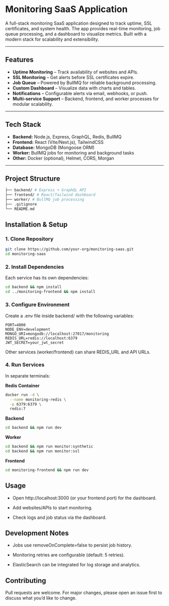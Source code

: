 # Monitoring SaaS Application

A full-stack monitoring SaaS application designed to track uptime, SSL certificates, and system health. The app provides real-time monitoring, job queue processing, and a dashboard to visualize metrics. Built with a modern stack for scalability and extensibility.

---

## Features

- **Uptime Monitoring** – Track availability of websites and APIs.  
- **SSL Monitoring** – Get alerts before SSL certificates expire.  
- **Job Queue** – Powered by BullMQ for reliable background processing.  
- **Custom Dashboard** – Visualize data with charts and tables.  
- **Notifications** – Configurable alerts via email, webhooks, or push.  
- **Multi-service Support** – Backend, frontend, and worker processes for modular scalability.  

---

## Tech Stack

- **Backend:** Node.js, Express, GraphQL, Redis, BullMQ  
- **Frontend:** React (Vite/Next.js), TailwindCSS  
- **Database:** MongoDB (Mongoose ORM)  
- **Worker:** BullMQ jobs for monitoring and background tasks  
- **Other:** Docker (optional), Helmet, CORS, Morgan  

---

## Project Structure

```bash
├── backend/ # Express + GraphQL API
├── frontend/ # React/Tailwind dashboard
├── worker/ # BullMQ job processing
├── .gitignore
└── README.md
```

## Installation & Setup

### 1. Clone Repository
```bash
git clone https://github.com/your-org/monitoring-saas.git
cd monitoring-saas
```

### 2. Install Dependencies

Each service has its own dependencies:

```bash
cd backend && npm install
cd ../monitoring-frontend && npm install
```

### 3. Configure Environment

Create a .env file inside backend/ with the following variables:

```
PORT=4000
NODE_ENV=development
MONGO_URI=mongodb://localhost:27017/monitoring
REDIS_URL=redis://localhost:6379
JWT_SECRET=your_jwt_secret
```

Other services (worker/frontend) can share REDIS_URL and API URLs.

### 4. Run Services

In separate terminals:

**Redis Container**

```bash
docker run -d \
  --name monitoring-redis \
  -p 6379:6379 \
  redis:7
```

**Backend**

```bash
cd backend && npm run dev
```

**Worker**
```bash
cd backend && npm run monitor:synthetic
cd backend && npm run monitor:ssl
```

**Frontend**

```bash
cd monitoring-frontend && npm run dev
```

## Usage

- Open http://localhost:3000
 (or your frontend port) for the dashboard.

- Add websites/APIs to start monitoring.

- Check logs and job status via the dashboard.

## Development Notes

- Jobs use removeOnComplete=false to persist job history.

- Monitoring retries are configurable (default: 5 retries).

- ElasticSearch can be integrated for log storage and analytics.

## Contributing

Pull requests are welcome. For major changes, please open an issue first to discuss what you’d like to change.

